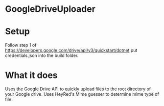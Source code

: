 # GoogleDriveUploader
# Setup
Follow step 1 of https://developers.google.com/drive/api/v3/quickstart/dotnet put credentials.json into the build folder.

# What it does
Uses the Google Drive API to quickly upload files to the root directory of your Google drive.
Uses HeyRed's Mime guesser to determine mime type of file.
